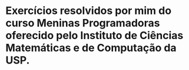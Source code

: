 # Exercícios resolvidos por mim do curso Meninas Programadoras oferecido pelo Instituto de Ciências Matemáticas e de Computação da USP.
